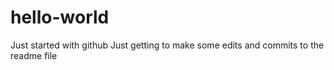 # hello-world
Just started with github
Just getting to make some edits and commits to the readme file

